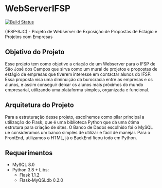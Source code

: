 WebServerIFSP
=============

[![Build Status](https://travis-ci.com/alexferl/flask-mysqldb.svg?branch=master)](https://travis-ci.com/alexferl/flask-mysqldb)

(IFSP-SJC) - Projeto de Webserver de Exposição de Propostas de Estágio e Projetos com Empresas

Objetivo do Projeto
-------------------
Esse projeto tem como objetivo a criação de um Webserver para o IFSP de São José dos Campos que sirva como um mural de projetos e propostas de estágio de empresas que tiverem interesse em contactar alunos do IFSP. Essa proposta visa uma diminuição da burocracia entre as empresas e os alunos, e assim conseguir deixar os alunos mais próximos do mundo empresarial, utilizando uma plataforma simples, organizada e funcional.

Arquitetura do Projeto
----------------------
Para a estruturação desse projeto, escolhemos como pilar principal a utilização do Flask, que é uma biblioteca Python que dá uma ótima estrutura para criação de sites. O Banco de Dados escolhido foi o MySQL ue consideramos um banco simples de utilizar e fácil de manejar. Para o FrontEnd, utilizamos o HTML, já o BackEnd ficou todo em Python.


Requerimentos
-------------
- MySQL 8.0
- Python 3.8 + Libs:
    * Flask 1.1.2
    * Flask-MyQSLdb 0.2.0
